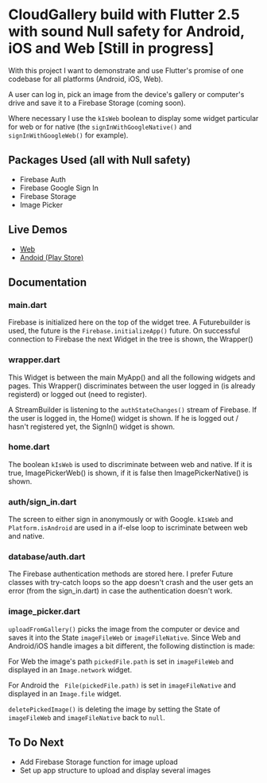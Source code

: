 # CloudGallery build with Flutter 2.5 with sound Null safety for Android, iOS and Web [Still in progress]

With this project I want to demonstrate and use Flutter's promise of one codebase for all platforms (Android, iOS, Web).

A user can log in, pick an image from the device's gallery or computer's drive and save it to a Firebase Storage (coming soon). 

Where necessary I use the `kIsWeb` boolean to display some widget particular for web or for native (the `signInWithGoogleNative()` and `signInWithGoogleWeb()` for example).

## Packages Used (all with Null safety)

- Firebase Auth
- Firebase Google Sign In
- Firebase Storage
- Image Picker

## Live Demos

- [Web](https://flutterwebapps.com/portfolio/cloud-gallery/#/)
- [Andoid (Play Store)](https://play.google.com/store/apps/details?id=com.strawanzer.cloudgallery)


## Documentation

### main.dart
Firebase is initialized here on the top of the widget tree. A Futurebuilder is used, the future is the `Firebase.initializeApp()` future. On successful connection to Firebase the next Widget in the tree is shown, the Wrapper()

### wrapper.dart
This Widget is between the main MyApp() and all the following widgets and pages. This Wrapper() discriminates between the user logged in (is already registerd) or logged out (need to register).

A StreamBuilder is listening to the `authStateChanges()` stream of Firebase. If the user is logged in, the Home() widget is shown. If he is logged out / hasn't registered yet, the SignIn() widget is shown.

### home.dart
The boolean `kIsWeb` is used to discriminate between web and native. If it is true, ImagePickerWeb() is shown, if it is false then ImagePickerNative() is shown.

### auth/sign_in.dart
The screen to either sign in anonymously or with Google. `kIsWeb` and `Platform.isAndroid` are used in a if-else loop to iscriminate between web and native.

### database/auth.dart
The Firebase authentication methods are stored here. I prefer Future classes with try-catch loops so the app doesn't crash and the user gets an error (from the sign_in.dart) in case the authentication doesn't work.

### image_picker.dart
`uploadFromGallery()` picks the image from the computer or device and saves it into the State `imageFileWeb` or `imageFileNative`. Since Web and Android/iOS handle images a bit different, the following distinction is made: 

For Web the image's path `pickedFile.path` is set in `imageFileWeb` and displayed in an `Image.network` widget.

For Android the ` File(pickedFile.path)` is set in `imageFileNative` and displayed in an `Image.file` widget.

`deletePickedImage()` is deleting the image by setting the State of `imageFileWeb` and `imageFileNative` back to `null`.

## To Do Next
- Add Firebase Storage function for image upload
- Set up app structure to upload and display several images


